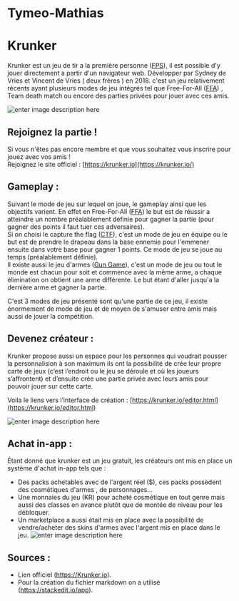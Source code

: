 # Tymeo-Mathias
# Krunker

Krunker est un jeu de tir a la première personne ([FPS](https://fr.wikipedia.org/wiki/Jeu_de_tir_%C3%A0_la_premi%C3%A8re_personne)), il est possible d'y jouer directement a partir d'un navigateur web. Développer par Sydney de Vries et Vincent de Vries ( deux frères ) en 2018. c'est un jeu relativement récents ayant plusieurs modes de jeu intégrés tel que Free-For-All ([FFA](https://fr.wikipedia.org/wiki/Match_%C3%A0_mort)) , Team death match ou encore des parties privées pour jouer avec ces amis.

![enter image description here](https://img.poki.com/cdn-cgi/image/quality=78,width=600,height=600,fit=cover,f=auto/0b09b3f3c5cc4a40defd82482175d3bd.png)


## Rejoignez la partie !

Si vous n'êtes pas encore membre et que vous souhaitez vous inscrire pour jouez avec vos amis !  
Rejoignez le site officiel : [https://krunker.io](https://krunker.io/)

## Gameplay :

Suivant le mode de jeu sur lequel on joue, le gameplay ainsi que les objectifs varient. En effet en Free-For-All ([FFA](https://fr.wikipedia.org/wiki/Match_%C3%A0_mort)) le but est de réussir a atteindre un nombre préalablement définie pour gagner la partie (pour gagner des points il faut tuer ces adversaires).  
Si on choisi le capture the flag ([CTF](https://fr.wikipedia.org/wiki/Capture_du_drapeau)), c'est un mode de jeu en équipe ou le but est de prendre le drapeau dans la base ennemie pour l'emmener ensuite dans votre base pour gagner 1 points. Ce mode de jeu se joue au temps (préalablement définie).  
Il existe aussi le jeu d'armes ([Gun Game](https://fr.wikipedia.org/wiki/Jeu_d%27argent)), c'est un mode de jeu ou tout le monde est chacun pour soit et commence avec la même arme, a chaque élimination on obtient une arme différente. Le but étant d'aller jusqu'a la dernière arme et gagner la partie.

C'est 3 modes de jeu présenté sont qu'une partie de ce jeu, il existe énormement de mode de jeu et de moyen de s'amuser entre amis mais aussi de jouer la compétition.

## Devenez créateur :

Krunker propose aussi un espace pour les personnes qui voudrait pousser la personnalision à son maximum ils ont la possibilité de crée leur propre carte de jeux (c’est l’endroit ou le jeu se déroule et où les joueurs s’affrontent) et d’ensuite crée une partie privée avec leurs amis pour pouvoir jouer sur cette carte.

Voila le liens vers l’interface de création :  [https://krunker.io/editor.html](https://krunker.io/editor.html)

![enter image description here](https://krunker.io/img/editor.png)

## Achat in-app :

Étant donné que krunker est un jeu gratuit, les créateurs ont mis en place un système d'achat in-app tels que :
* Des packs achetables avec de l'argent réel ($), ces packs possèdent des cosmétiques d'armes , de personnages...
* Une monnaies du jeu (KR) pour acheté cosmétique en tout genre mais aussi des classes en avance plutôt que de montée de niveau pour les débloquer.
* Un marketplace a aussi était mis en place avec la possibilité de vendre/acheter des skins d'armes avec l'argent mis en place dans le jeu.
![enter image description here](https://preview.redd.it/vifem4ydlf661.jpg?width=365&format=pjpg&auto=webp&s=69c0df38ccaa00ad777ab3bc589dd8bfaab68ae7)

## Sources :

* Lien officiel (https://Krunker.io).
* Pour la création du fichier markdown on a utilisé (https://stackedit.io/app).
